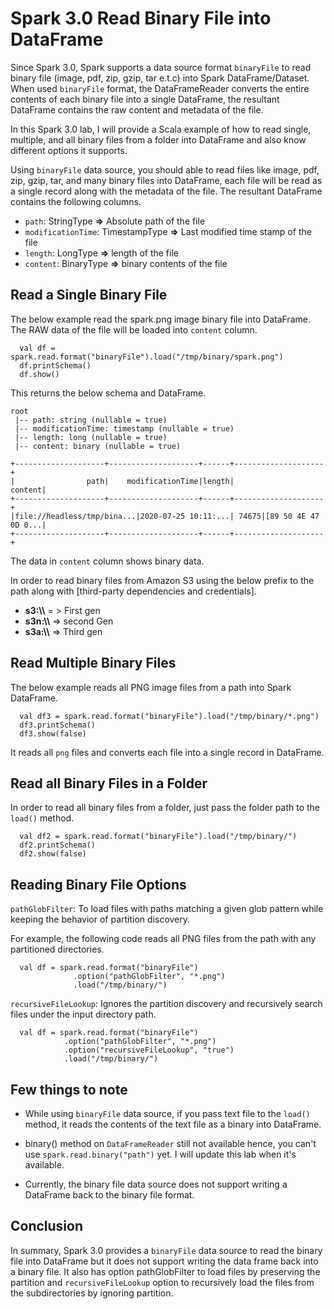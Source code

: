
Spark 3.0 Read Binary File into DataFrame
=========================================


Since Spark 3.0, Spark supports a data source format `binaryFile` to
read binary file (image, pdf, zip, gzip, tar e.t.c) into Spark
DataFrame/Dataset. When used `binaryFile` format,
the DataFrameReader converts the entire contents of each binary file
into a single DataFrame, the resultant DataFrame contains the raw
content and metadata of the file. 



In this Spark 3.0 lab, I will provide a Scala example of how to read
single, multiple, and all binary files from a folder into DataFrame and
also know different options it supports.

Using `binaryFile` data source, you should able to read files like
image, pdf, zip, gzip, tar, and many binary files into DataFrame, each
file will be read as a single record along with the metadata of the
file. The resultant DataFrame contains the following columns.



-   `path`: StringType **=\>** Absolute path of the file
-   `modificationTime`: TimestampType **=\>** Last modified time stamp
    of the file
-   `length`: LongType **=\>** length of the file
-   `content`: BinaryType **=\>** binary contents of the file

Read a Single Binary File
----------------------------------------------------------------------------------------------

The below example read the spark.png image binary file into DataFrame.
The RAW data of the file will be loaded into `content` column.

```
  val df = spark.read.format("binaryFile").load("/tmp/binary/spark.png")
  df.printSchema()
  df.show()
```



This returns the below schema and DataFrame.

```
root
 |-- path: string (nullable = true)
 |-- modificationTime: timestamp (nullable = true)
 |-- length: long (nullable = true)
 |-- content: binary (nullable = true)

+--------------------+--------------------+------+--------------------+
|                path|    modificationTime|length|             content|
+--------------------+--------------------+------+--------------------+
|file://headless/tmp/bina...|2020-07-25 10:11:...| 74675|[89 50 4E 47 0D 0...|
+--------------------+--------------------+------+--------------------+
```



The data in `content` column shows binary data.



In order to read binary files from Amazon S3 using the below prefix to
the path along with [third-party dependencies and
credentials].

-   **s3:\\\\** = \> First gen
-   **s3n:\\\\** =\> second Gen
-   **s3a:\\\\** =\> Third gen

Read Multiple Binary Files
------------------------------------------------------------------------------------------------

The below example reads all PNG image files from a path into Spark
DataFrame.

```
  val df3 = spark.read.format("binaryFile").load("/tmp/binary/*.png")
  df3.printSchema()
  df3.show(false)
```



It reads all `png` files and converts each file into a single record in
DataFrame.






Read all Binary Files in a Folder
--------------------------------------------------------------------------------------------------------------

In order to read all binary files from a folder, just pass the folder
path to the `load()` method.

```
  val df2 = spark.read.format("binaryFile").load("/tmp/binary/")
  df2.printSchema()
  df2.show(false)
```



Reading Binary File Options
--------------------------------------------------------------------------------------------------

`pathGlobFilter`: To load files with paths matching a given glob pattern
while keeping the behavior of partition discovery.

For example, the following code reads all PNG files from the path with
any partitioned directories.

```
  val df = spark.read.format("binaryFile")
              .option("pathGlobFilter", "*.png")
              .load("/tmp/binary/")
```



`recursiveFileLookup`: Ignores the partition discovery and recursively
search files under the input directory path.

```
  val df = spark.read.format("binaryFile")
            .option("pathGlobFilter", "*.png")
            .option("recursiveFileLookup", "true")
            .load("/tmp/binary/")
```



Few things to note
--------------------------------------------------------------------------------

-   While using `binaryFile` data source, if you pass text file to the
    `load()` method, it reads the contents of the text file as a binary
    into DataFrame.

-   binary() method on `DataFrameReader` still not available hence, you
    can't use `spark.read.binary("path")` yet. I will update this
    lab when it's available.

-   Currently, the binary file data source does not support writing a
    DataFrame back to the binary file format.

Conclusion
----------

In summary, Spark 3.0 provides a `binaryFile` data source to read the
binary file into DataFrame but it does not support writing the data
frame back into a binary file. It also has option pathGlobFilter to load
files by preserving the partition and `recursiveFileLookup` option to
recursively load the files from the subdirectories by ignoring
partition.
